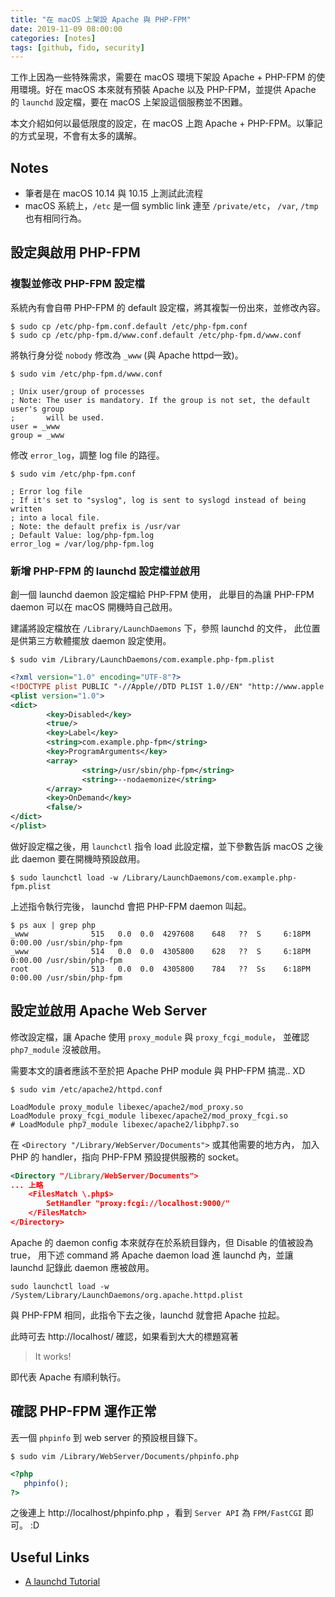 ```yaml
---
title: "在 macOS 上架設 Apache 與 PHP-FPM"
date: 2019-11-09 08:00:00
categories: [notes]
tags: [github, fido, security]
---
```


工作上因為一些特殊需求，需要在 macOS 環境下架設 Apache + PHP-FPM
的使用環境。好在 macOS 本來就有預裝 Apache 以及 PHP-FPM，並提供 Apache 的 `launchd` 設定檔，要在 macOS 上架設這個服務並不困難。

本文介紹如何以最低限度的設定，在 macOS 上跑 Apache + PHP-FPM。以筆記的方式呈現，不會有太多的講解。

## Notes

- 筆者是在 macOS 10.14 與 10.15 上測試此流程
- macOS 系統上，`/etc` 是一個 symblic link 連至 `/private/etc`，
`/var`, `/tmp` 也有相同行為。

## 設定與啟用 PHP-FPM

### 複製並修改 PHP-FPM 設定檔

系統內有會自帶 PHP-FPM 的 default 設定檔，將其複製一份出來，並修改內容。

```
$ sudo cp /etc/php-fpm.conf.default /etc/php-fpm.conf
$ sudo cp /etc/php-fpm.d/www.conf.default /etc/php-fpm.d/www.conf
```

將執行身分從 `nobody` 修改為 `_www` (與 Apache httpd一致)。


```
$ sudo vim /etc/php-fpm.d/www.conf
```

```
; Unix user/group of processes
; Note: The user is mandatory. If the group is not set, the default user's group
;       will be used.
user = _www
group = _www
```

修改 `error_log`，調整 log file 的路徑。

```
$ sudo vim /etc/php-fpm.conf
```

```
; Error log file
; If it's set to "syslog", log is sent to syslogd instead of being written
; into a local file.
; Note: the default prefix is /usr/var
; Default Value: log/php-fpm.log
error_log = /var/log/php-fpm.log
```

### 新增 PHP-FPM 的 launchd 設定檔並啟用

創一個 launchd daemon 設定檔給 PHP-FPM 使用，
此舉目的為讓 PHP-FPM daemon 可以在 macOS 開機時自己啟用。

建議將設定檔放在 `/Library/LaunchDaemons` 下，參照 launchd 的文件，
此位置是供第三方軟體擺放 daemon 設定使用。

```
$ sudo vim /Library/LaunchDaemons/com.example.php-fpm.plist
```

``` xml
<?xml version="1.0" encoding="UTF-8"?>
<!DOCTYPE plist PUBLIC "-//Apple//DTD PLIST 1.0//EN" "http://www.apple.com/DTDs/PropertyList-1.0.dtd">
<plist version="1.0">
<dict>
        <key>Disabled</key>
        <true/>
        <key>Label</key>
        <string>com.example.php-fpm</string>
        <key>ProgramArguments</key>
        <array>
                <string>/usr/sbin/php-fpm</string>
                <string>--nodaemonize</string>
        </array>
        <key>OnDemand</key>
        <false/>
</dict>
</plist>
```

做好設定檔之後，用 `launchctl` 指令 load 此設定檔，並下參數告訴 macOS
之後此 daemon 要在開機時預設啟用。

```
$ sudo launchctl load -w /Library/LaunchDaemons/com.example.php-fpm.plist
```

上述指令執行完後， launchd 會把 PHP-FPM daemon 叫起。

```
$ ps aux | grep php
_www              515   0.0  0.0  4297608    648   ??  S     6:18PM   0:00.00 /usr/sbin/php-fpm
_www              514   0.0  0.0  4305800    628   ??  S     6:18PM   0:00.00 /usr/sbin/php-fpm
root              513   0.0  0.0  4305800    784   ??  Ss    6:18PM   0:00.00 /usr/sbin/php-fpm
```

## 設定並啟用 Apache Web Server

修改設定檔，讓 Apache 使用 `proxy_module` 與 `proxy_fcgi_module`，
並確認 `php7_module` 沒被啟用。

需要本文的讀者應該不至於把 Apache PHP module 與 PHP-FPM 搞混.. XD

```
$ sudo vim /etc/apache2/httpd.conf
```

```
LoadModule proxy_module libexec/apache2/mod_proxy.so
LoadModule proxy_fcgi_module libexec/apache2/mod_proxy_fcgi.so
# LoadModule php7_module libexec/apache2/libphp7.so
```

在 `<Directory "/Library/WebServer/Documents">` 或其他需要的地方內，
加入 PHP 的 handler，指向 PHP-FPM 預設提供服務的 socket。

``` xml
<Directory "/Library/WebServer/Documents">
... 上略
    <FilesMatch \.php$>
        SetHandler "proxy:fcgi://localhost:9000/"
    </FilesMatch>
</Directory>

```

Apache 的 daemon config 本來就存在於系統目錄內，但 Disable 的值被設為 true，
用下述 command 將 Apache daemon load 進 launchd 內，並讓 launchd 記錄此 daemon 應被啟用。

```
sudo launchctl load -w /System/Library/LaunchDaemons/org.apache.httpd.plist
```

與 PHP-FPM 相同，此指令下去之後，launchd 就會把 Apache 拉起。

此時可去 http://localhost/ 確認，如果看到大大的標題寫著

> It works!

即代表 Apache 有順利執行。

## 確認 PHP-FPM 運作正常

丟一個 `phpinfo` 到 web server 的預設根目錄下。

```
$ sudo vim /Library/WebServer/Documents/phpinfo.php
```

``` php
<?php
   phpinfo();
?>
```

之後連上 http://localhost/phpinfo.php ，看到 `Server API` 為
`FPM/FastCGI` 即可。 :D


## Useful Links

- [A launchd Tutorial](https://www.launchd.info/)
